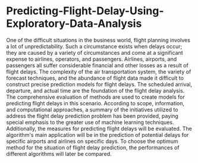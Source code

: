 # Predicting-Flight-Delay-Using-Exploratory-Data-Analysis

One of the difficult situations in the business world, flight planning involves a lot of unpredictability. Such a circumstance exists when delays occur; they are caused by a variety of circumstances and come at a significant expense to airlines, operators, and passengers. Airlines, airports, and passengers all suffer considerable financial and other losses as a result of flight delays. The complexity of the air transportation system, the variety of forecast techniques, and the abundance of flight data made it difficult to construct precise prediction models for flight delays. The scheduled arrival, departure, and actual time are the foundation of the flight delay analysis. The comprehensive evaluation of methods are used to create models for predicting flight delays in this scenario. According to scope, information, and computational approaches, a summary of the initiatives utilized to address the flight delay prediction problem has been provided, paying special emphasis to the greater use of machine learning techniques. Additionally, the measures for predicting flight delays will be evaluated. The algorithm's main application will be in the prediction of potential delays for specific airports and airlines on specific days. To choose the optimum method for the situation of flight delay prediction, the performances of different algorithms will later be compared.
